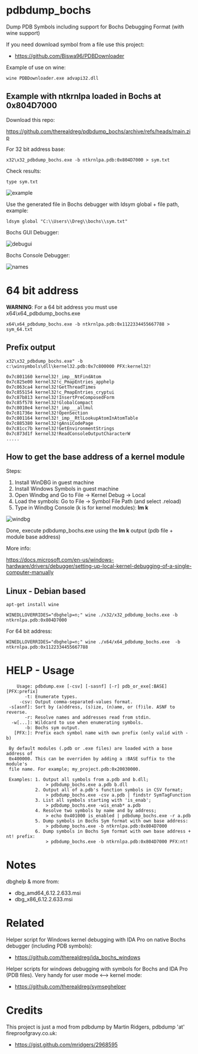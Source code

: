 # pdbdump_bochs

Dump PDB Symbols including support for Bochs Debugging Format (with wine support)

If you need download symbol from a file use this project:

- https://github.com/Biswa96/PDBDownloader

Example of use on wine:
```
wine PDBDownloader.exe advapi32.dll
```

## Example with ntkrnlpa loaded in Bochs at 0x804D7000

Download this repo: 

https://github.com/therealdreg/pdbdump_bochs/archive/refs/heads/main.zip

For 32 bit address base:

```
x32\x32_pdbdump_bochs.exe -b ntkrnlpa.pdb:0x804D7000 > sym.txt
```

Check results:
```
type sym.txt
```

![example](img/example.png)

Use the generated file in Bochs debugger with ldsym global + file path, example:

```
ldsym global "C:\\Users\\Dreg\\bochs\\sym.txt"
```

Bochs GUI Debugger:

![debugui](img/debugui.png)

Bochs Console Debugger:

![names](img/names.png)

# 64 bit address

**WARNING**: For a 64 bit address you must use x64\x64_pdbdump_bochs.exe
```
x64\x64_pdbdump_bochs.exe -b ntkrnlpa.pdb:0x1122334455667788 > sym_64.txt
```

## Prefix output

```
x32\x32_pdbdump_bochs.exe" -b c:\winsymbols\dll\kernel32.pdb:0x7c800000 PFX:kernel32!
```

```
0x7c801160 kernel32!_imp__NtFindAtom
0x7c825e00 kernel32!c_PmapEntries_apphelp
0x7c863ca4 kernel32!GetThreadTimes
0x7c855154 kernel32!c_PmapEntries_cryptui
0x7c87b813 kernel32!InsertPreComposedForm
0x7c85f578 kernel32!GlobalCompact
0x7c8010e4 kernel32!_imp___allmul
0x7c81736e kernel32!OpenSection
0x7c801164 kernel32!_imp__RtlLookupAtomInAtomTable
0x7c885380 kernel32!gAnsiCodePage
0x7c81cc7b kernel32!GetEnvironmentStrings
0x7c873d1f kernel32!ReadConsoleOutputCharacterW
.....
```

## How to get the base address of a kernel module

Steps:

1. Install WinDBG in guest machine
2. Install Windows Symbols in guest machine
3. Open Windbg and Go to File -> Kernel Debug -> Local
4. Load the symbols: Go to File -> Symbol File Path (and select .reload)
5. Type in Windbg Console (k is for kernel modules): **lm k**

![windbg](img/windbg.png)

Done, execute pdbdump_bochs.exe using the **lm k** output (pdb file + module base address)

More info:

https://docs.microsoft.com/en-us/windows-hardware/drivers/debugger/setting-up-local-kernel-debugging-of-a-single-computer-manually

## Linux - Debian based

```
apt-get install wine
```

```
WINEDLLOVERRIDES="dbghelp=n;" wine ./x32/x32_pdbdump_bochs.exe -b ntkrnlpa.pdb:0x804D7000
```

For 64 bit address:

```
WINEDLLOVERRIDES="dbghelp=n;" wine ./x64/x64_pdbdump_bochs.exe  -b ntkrnlpa.pdb:0x1122334455667788
```

# HELP - Usage

```
    Usage: pdbdump.exe [-csv] [-sasnf] [-r] pdb_or_exe[:BASE] [PFX:prefix]
       -t: Enumerate types.
     -csv: Output comma-separated-values format.
 -s[asnf]: Sort by (a)ddress, (s)ize, (n)ame, or (f)ile. ASNF to reverse.
       -r: Resolve names and addresses read from stdin.
  -w[...]: Wildcard to use when enumerating symbols.
       -b: Bochs sym output.
   [PFX:]: Prefix each symbol name with own prefix (only valid with -b)

 By default modules (.pdb or .exe files) are loaded with a base address of
 0x400000. This can be overriden by adding a :BASE suffix to the module's
 file name. For example; my_project.pdb:0x20030000.

 Examples: 1. Output all symbols from a.pdb and b.dll;
               > pdbdump_bochs.exe a.pdb b.dll
           2. Output all of a.pdb's function symbols in CSV format;
               > pdbdump_bochs.exe -csv a.pdb | findstr SymTagFunction
           3. List all symbols starting with 'is_enab';
               > pdbdump_bochs.exe -wis_enab* a.pdb
           4. Resolve two symbols by name and by address;
               > echo 0x401000 is_enabled | pdbdump_bochs.exe -r a.pdb
           5. Dump symbols in Bochs Sym format with own base address:
               > pdbdump_bochs.exe -b ntkrnlpa.pdb:0x804D7000
           6. Dump symbols in Bochs Sym format with own base address + nt! prefix:
               > pdbdump_bochs.exe -b ntkrnlpa.pdb:0x804D7000 PFX:nt!
```

# Notes

dbghelp & more from: 
- dbg_amd64_6.12.2.633.msi
- dbg_x86_6.12.2.633.msi

# Related

Helper script for Windows kernel debugging with IDA Pro on native Bochs debugger (including PDB symbols):
- https://github.com/therealdreg/ida_bochs_windows

Helper scripts for windows debugging with symbols for Bochs and IDA Pro (PDB files). Very handy for user mode <--> kernel mode:
- https://github.com/therealdreg/symseghelper

# Credits

This project is just a mod from pdbdump by Martin Ridgers, pdbdump 'at' fireproofgravy.co.uk:

- https://gist.github.com/mridgers/2968595

